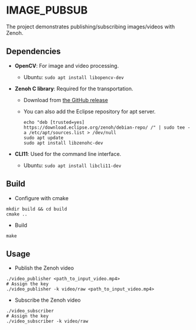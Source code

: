 # IMAGE_PUBSUB

The project demonstrates publishing/subscribing images/videos with Zenoh.

## Dependencies

* **OpenCV**: For image and video processing.
  * Ubuntu: `sudo apt install libopencv-dev`
* **Zenoh C library**: Required for the transportation.
  * Download from [the GitHub release](https://github.com/eclipse-zenoh/zenoh-c/releases)
  * You can also add the Eclipse repository for apt server.
  
    ```shell
    echo "deb [trusted=yes] https://download.eclipse.org/zenoh/debian-repo/ /" | sudo tee -a /etc/apt/sources.list > /dev/null
    sudo apt update
    sudo apt install libzenohc-dev
    ```

* **CLI11**: Used for the command line interface.
  * Ubuntu: `sudo apt install libcli11-dev`

## Build

* Configure with cmake

```shell
mkdir build && cd build
cmake ..
```

* Build

```shell
make
```

## Usage

* Publish the Zenoh video

```shell
./video_publisher <path_to_input_video.mp4>
# Assign the key
./video_publisher -k video/raw <path_to_input_video.mp4>
```

* Subscribe the Zenoh video

```shell
./video_subscriber
# Assign the key
./video_subscriber -k video/raw
```
